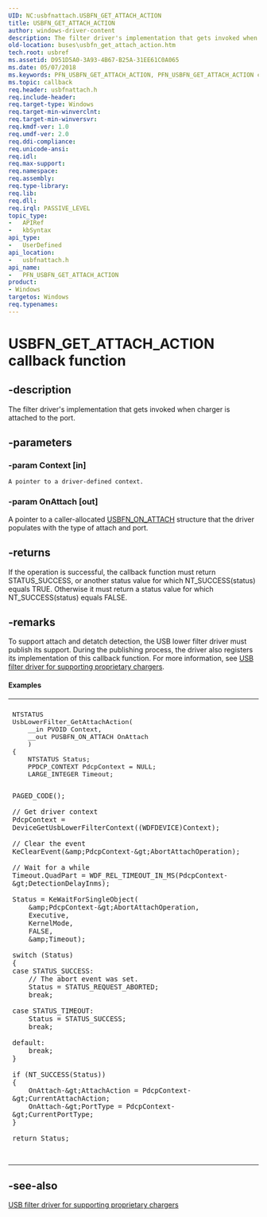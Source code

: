 ```yaml
---
UID: NC:usbfnattach.USBFN_GET_ATTACH_ACTION
title: USBFN_GET_ATTACH_ACTION
author: windows-driver-content
description: The filter driver's implementation that gets invoked when charger is attached to the port.
old-location: buses\usbfn_get_attach_action.htm
tech.root: usbref
ms.assetid: D951D5A0-3A93-4B67-B25A-31EE61C0A065
ms.date: 05/07/2018
ms.keywords: PFN_USBFN_GET_ATTACH_ACTION, PFN_USBFN_GET_ATTACH_ACTION callback function pointer [Buses], USBFN_GET_ATTACH_ACTION, USBFN_GET_ATTACH_ACTION callback, UsbFnGetAttachAction, UsbFnGetAttachAction callback function [Buses], buses.usbfn_get_attach_action, usbfnattach/UsbFnGetAttachAction
ms.topic: callback
req.header: usbfnattach.h
req.include-header: 
req.target-type: Windows
req.target-min-winverclnt: 
req.target-min-winversvr: 
req.kmdf-ver: 1.0
req.umdf-ver: 2.0
req.ddi-compliance: 
req.unicode-ansi: 
req.idl: 
req.max-support: 
req.namespace: 
req.assembly: 
req.type-library: 
req.lib: 
req.dll: 
req.irql: PASSIVE_LEVEL
topic_type:
-	APIRef
-	kbSyntax
api_type:
-	UserDefined
api_location:
-	usbfnattach.h
api_name:
-	PFN_USBFN_GET_ATTACH_ACTION
product:
- Windows
targetos: Windows
req.typenames: 
---
```


# USBFN_GET_ATTACH_ACTION callback function


## -description


The filter driver's implementation that gets invoked when charger is attached to the port.


## -parameters




### -param Context [in]

    A pointer to a driver-defined context.


### -param OnAttach [out]

A pointer to a caller-allocated <a href="https://msdn.microsoft.com/library/windows/hardware/mt188002">USBFN_ON_ATTACH</a> structure that the driver populates with the type of attach and port. 


## -returns



If the operation is successful, the callback function must return STATUS_SUCCESS, or another status value for which NT_SUCCESS(status) equals TRUE. Otherwise it must return a status value for which NT_SUCCESS(status) equals FALSE.




## -remarks



To support attach and detatch detection, the USB lower filter driver must publish its support. During the publishing process, the driver also registers its implementation of this  callback function. For more information, see <a href="https://msdn.microsoft.com/05D2B46A-282C-4B75-9F5C-2FC0AF344AB9">USB filter driver for supporting proprietary chargers</a>.


#### Examples

<div class="code"><span codelanguage=""><table>
<tr>
<th></th>
</tr>
<tr>
<td>
<pre>NTSTATUS
UsbLowerFilter_GetAttachAction(
    __in PVOID Context,
    __out PUSBFN_ON_ATTACH OnAttach
    )
{
    NTSTATUS Status;
    PPDCP_CONTEXT PdcpContext = NULL;
    LARGE_INTEGER Timeout;
    
    PAGED_CODE();

    // Get driver context
    PdcpContext = DeviceGetUsbLowerFilterContext((WDFDEVICE)Context);

    // Clear the event
    KeClearEvent(&amp;PdcpContext-&gt;AbortAttachOperation);

    // Wait for a while
    Timeout.QuadPart = WDF_REL_TIMEOUT_IN_MS(PdcpContext-&gt;DetectionDelayInms);

    Status = KeWaitForSingleObject(
        &amp;PdcpContext-&gt;AbortAttachOperation,
        Executive,
        KernelMode,
        FALSE,
        &amp;Timeout);

    switch (Status)
    {
    case STATUS_SUCCESS:
        // The abort event was set.
        Status = STATUS_REQUEST_ABORTED;
        break;

    case STATUS_TIMEOUT:
        Status = STATUS_SUCCESS;
        break;

    default:
        break;
    }

    if (NT_SUCCESS(Status))
    {
        OnAttach-&gt;AttachAction = PdcpContext-&gt;CurrentAttachAction;
        OnAttach-&gt;PortType = PdcpContext-&gt;CurrentPortType;
    }

    return Status;
</pre>
</td>
</tr>
</table></span></div>



## -see-also




<a href="https://msdn.microsoft.com/05D2B46A-282C-4B75-9F5C-2FC0AF344AB9">USB filter driver for supporting proprietary chargers</a>
 

 

